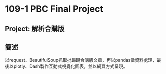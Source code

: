 # 109-1 PBC Final Project

## Project: 解析合購版

## 簡述
以request、BeautifulSoup抓取批踢踢合購版文章，再以pandas做資料處理，最後以plotly、Dash製作互動式視覺化圖表，並以網頁方式呈現。
